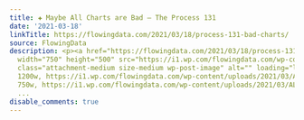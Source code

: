 ```yaml
---
title: ✚ Maybe All Charts are Bad – The Process 131
date: '2021-03-18'
linkTitle: https://flowingdata.com/2021/03/18/process-131-bad-charts/
source: FlowingData
description: <p><a href="https://flowingdata.com/2021/03/18/process-131-bad-charts/"><img
  width="750" height="500" src="https://i1.wp.com/flowingdata.com/wp-content/uploads/2021/03/ALL-CHARTS-BAD.png?fit=750%2C500&amp;ssl=1"
  class="attachment-medium size-medium wp-post-image" alt="" loading="lazy" srcset="https://i1.wp.com/flowingdata.com/wp-content/uploads/2021/03/ALL-CHARTS-BAD.png?w=1200&amp;ssl=1
  1200w, https://i1.wp.com/flowingdata.com/wp-content/uploads/2021/03/ALL-CHARTS-BAD.png?resize=750%2C500&amp;ssl=1
  750w, https://i1.wp.com/flowingdata.com/wp-content/uploads/2021/03/ALL-CHARTS-BAD.png?resize=10
  ...
disable_comments: true
---
```

<p><a href="https://flowingdata.com/2021/03/18/process-131-bad-charts/"><img width="750" height="500" src="https://i1.wp.com/flowingdata.com/wp-content/uploads/2021/03/ALL-CHARTS-BAD.png?fit=750%2C500&amp;ssl=1" class="attachment-medium size-medium wp-post-image" alt="" loading="lazy" srcset="https://i1.wp.com/flowingdata.com/wp-content/uploads/2021/03/ALL-CHARTS-BAD.png?w=1200&amp;ssl=1 1200w, https://i1.wp.com/flowingdata.com/wp-content/uploads/2021/03/ALL-CHARTS-BAD.png?resize=750%2C500&amp;ssl=1 750w, https://i1.wp.com/flowingdata.com/wp-content/uploads/2021/03/ALL-CHARTS-BAD.png?resize=10 ...